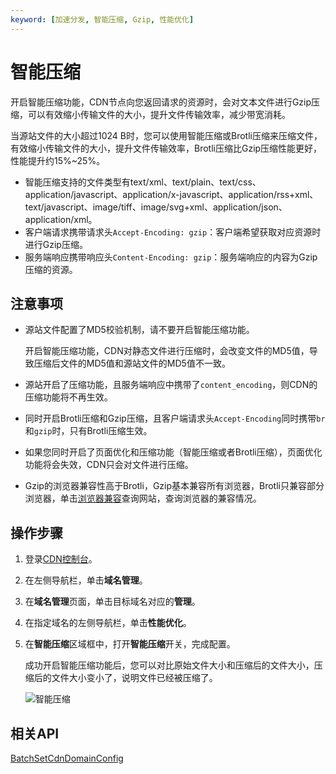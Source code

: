 ```yaml
---
keyword: [加速分发, 智能压缩, Gzip, 性能优化]
---
```


# 智能压缩

开启智能压缩功能，CDN节点向您返回请求的资源时，会对文本文件进行Gzip压缩，可以有效缩小传输文件的大小，提升文件传输效率，减少带宽消耗。

当源站文件的大小超过1024 B时，您可以使用智能压缩或Brotli压缩来压缩文件，有效缩小传输文件的大小，提升文件传输效率，Brotli压缩比Gzip压缩性能更好，性能提升约15%~25%。

-   智能压缩支持的文件类型有text/xml、text/plain、text/css、application/javascript、application/x-javascript、application/rss+xml、text/javascript、image/tiff、image/svg+xml、application/json、application/xml。
-   客户端请求携带请求头`Accept-Encoding: gzip`：客户端希望获取对应资源时进行Gzip压缩。
-   服务端响应携带响应头`Content-Encoding: gzip`：服务端响应的内容为Gzip压缩的资源。

## 注意事项

-   源站文件配置了MD5校验机制，请不要开启智能压缩功能。

    开启智能压缩功能，CDN对静态文件进行压缩时，会改变文件的MD5值，导致压缩后文件的MD5值和源站文件的MD5值不一致。

-   源站开启了压缩功能，且服务端响应中携带了`content_encoding`，则CDN的压缩功能将不再生效。
-   同时开启Brotli压缩和Gzip压缩，且客户端请求头`Accept-Encoding`同时携带`br`和`gzip`时，只有Brotli压缩生效。
-   如果您同时开启了页面优化和压缩功能（智能压缩或者Brotli压缩），页面优化功能将会失效，CDN只会对文件进行压缩。
-   Gzip的浏览器兼容性高于Brotli，Gzip基本兼容所有浏览器，Brotli只兼容部分浏览器，单击[浏览器兼容](https://caniuse.com)查询网站，查询浏览器的兼容情况。

## 操作步骤

1.  登录[CDN控制台](https://cdn.console.aliyun.com)。

2.  在左侧导航栏，单击**域名管理**。

3.  在**域名管理**页面，单击目标域名对应的**管理**。

4.  在指定域名的左侧导航栏，单击**性能优化**。

5.  在**智能压缩**区域框中，打开**智能压缩**开关，完成配置。

    成功开启智能压缩功能后，您可以对比原始文件大小和压缩后的文件大小，压缩后的文件大小变小了，说明文件已经被压缩了。

    ![智能压缩](https://static-aliyun-doc.oss-accelerate.aliyuncs.com/assets/img/zh-CN/4035807161/p7301.png)


## 相关API

[BatchSetCdnDomainConfig](/intl.zh-CN/新版API参考/域名管理类接口/批量配置域名.md)

